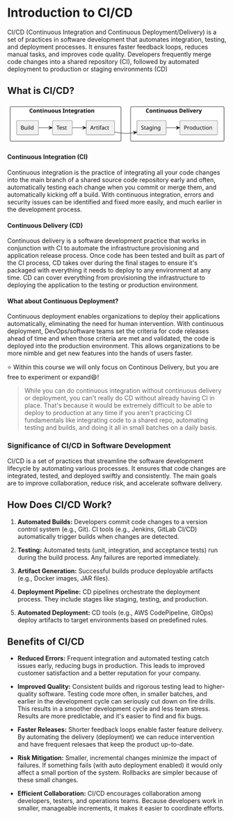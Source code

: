 # Introduction to CI/CD
CI/CD (Continuous Integration and Continuous Deployment/Delivery) is a set of practices in software development that automates integration, testing, and deployment processes. It ensures faster feedback loops, reduces manual tasks, and improves code quality. Developers frequently merge code changes into a shared repository (CI), followed by automated deployment to production or staging environments (CD)

## What is CI/CD?
![CI/CD Overview](assets/images/ci_cd_overview.svg)

#### Continuous Integration (CI)
Continuous integration is the practice of integrating all your code changes into the main branch of a shared source code repository early and often, automatically testing each change when you commit or merge them, and automatically kicking off a build. With continuous integration, errors and security issues can be identified and fixed more easily, and much earlier in the development process.

#### Continuous Delivery (CD)
Continuous delivery is a software development practice that works in conjunction with CI to automate the infrastructure provisioning and application release process. Once code has been tested and built as part of the CI process, CD takes over during the final stages to ensure it's packaged with everything it needs to deploy to any environment at any time. CD can cover everything from provisioning the infrastructure to deploying the application to the testing or production environment.

#### What about Continuous Deployment?
Continuous deployment enables organizations to deploy their applications automatically, eliminating the need for human intervention. With continuous deployment, DevOps/software teams set the criteria for code releases ahead of time and when those criteria are met and validated, the code is deployed into the production environment. This allows organizations to be more nimble and get new features into the hands of users faster. 

:star: Within this course we will only focus on Continous Delivery, but you are free to experiment or expand:smile:!

> While you can do continuous integration without continuous delivery or deployment, you can't really do CD without already having CI in place. That's because it would be extremely difficult to be able to deploy to production at any time if you aren't practicing CI fundamentals like integrating code to a shared repo, automating testing and builds, and doing it all in small batches on a daily basis.

### Significance of CI/CD in Software Development
CI/CD is a set of practices that streamline the software development lifecycle by automating various processes.
It ensures that code changes are integrated, tested, and deployed swiftly and consistently.
The main goals are to improve collaboration, reduce risk, and accelerate software delivery.

## How Does CI/CD Work?
1. **Automated Builds:**  Developers commit code changes to a version control system (e.g., Git). CI tools (e.g., Jenkins, GitLab CI/CD) automatically trigger builds when changes are detected.

2. **Testing:** Automated tests (unit, integration, and acceptance tests) run during the build process. Any failures are reported immediately.

3. **Artifact Generation:** Successful builds produce deployable artifacts (e.g., Docker images, JAR files).

4. **Deployment Pipeline:** CD pipelines orchestrate the deployment process. They include stages like staging, testing, and production.

5. **Automated Deployment:** CD tools (e.g., AWS CodePipeline, GitOps) deploy artifacts to target environments based on predefined rules.

## Benefits of CI/CD
- **Reduced Errors:** Frequent integration and automated testing catch issues early, reducing bugs in production. This leads to improved customer satisfaction and a better reputation for your company.

- **Improved Quality:** Consistent builds and rigorous testing lead to higher-quality software. Testing code more often, in smaller batches, and earlier in the development cycle can seriously cut down on fire drills. This results in a smoother development cycle and less team stress. Results are more predictable, and it's easier to find and fix bugs.

- **Faster Releases:** Shorter feedback loops enable faster feature delivery. By automating the delivery (deployment) we can reduce intervention and have frequent relesaes that keep the product up-to-date.

- **Risk Mitigation:** Smaller, incremental changes minimize the impact of failures. If something fails (with auto deployment enabled) it would only affect a small portion of the system. Rollbacks are simpler because of these small changes.

- **Efficient Collaboration:** CI/CD encourages collaboration among developers, testers, and operations teams. Because developers work in smaller, manageable increments, it makes it easier to coordinate efforts.